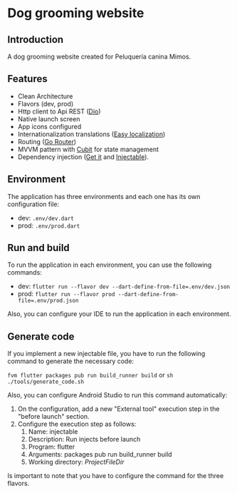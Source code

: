 # Dog grooming website

## Introduction

A dog grooming website created for Peluquería canina Mimos.

## Features

- Clean Architecture
- Flavors (dev, prod)
- Http client to Api REST ([Dio](https://pub.dev/packages/dio))
- Native launch screen
- App icons configured
- Internationalization translations ([Easy localization](https://pub.dev/packages/easy_localization))
- Routing ([Go Router](https://pub.dev/packages/go_router))
- MVVM pattern with [Cubit](https://pub.dev/packages/flutter_bloc) for state management
- Dependency injection ([Get it](https://pub.dev/packages/get_it) and [Injectable](https://pub.dev/packages/injectable)).

## Environment

The application has three environments and each one has its own configuration file:

- dev: `.env/dev.dart`
- prod: `.env/prod.dart`

## Run and build

To run the application in each environment, you can use the following commands:

- dev: `flutter run --flavor dev --dart-define-from-file=.env/dev.json`
- prod: `flutter run --flavor prod --dart-define-from-file=.env/prod.json`

Also, you can configure your IDE to run the application in each environment.

## Generate code

If you implement a new injectable file, you have to run the following command to generate the necessary code:

`fvm flutter packages pub run build_runner build` or `sh ./tools/generate_code.sh`

Also, you can configure Android Studio to run this command automatically:

1. On the configuration, add a new "External tool" execution step in the "before launch" section.
2. Configure the execution step as follows:
   1. Name: injectable
   2. Description: Run injects before launch
   3. Program: flutter
   4. Arguments: packages pub run build_runner build
   5. Working directory: $ProjectFileDir$

Is important to note that you have to configure the command for the three flavors.
